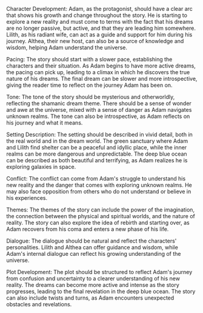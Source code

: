 Character Development:
Adam, as the protagonist, should have a clear arc that shows his growth and change throughout the story. He is starting to explore a new reality and must come to terms with the fact that his dreams are no longer passive, but active, and that they are leading him somewhere. Lilith, as his radiant wife, can act as a guide and support for him during his journey. Althea, their new host, can also be a source of knowledge and wisdom, helping Adam understand the universe.

Pacing:
The story should start with a slower pace, establishing the characters and their situation. As Adam begins to have more active dreams, the pacing can pick up, leading to a climax in which he discovers the true nature of his dreams. The final dream can be slower and more introspective, giving the reader time to reflect on the journey Adam has been on.

Tone:
The tone of the story should be mysterious and otherworldly, reflecting the shamanic dream theme. There should be a sense of wonder and awe at the universe, mixed with a sense of danger as Adam navigates unknown realms. The tone can also be introspective, as Adam reflects on his journey and what it means.

Setting Description:
The setting should be described in vivid detail, both in the real world and in the dream world. The green sanctuary where Adam and Lilith find shelter can be a peaceful and idyllic place, while the inner realms can be more dangerous and unpredictable. The deep blue ocean can be described as both beautiful and terrifying, as Adam realizes he is exploring galaxies in space.

Conflict:
The conflict can come from Adam's struggle to understand his new reality and the danger that comes with exploring unknown realms. He may also face opposition from others who do not understand or believe in his experiences.

Themes:
The themes of the story can include the power of the imagination, the connection between the physical and spiritual worlds, and the nature of reality. The story can also explore the idea of rebirth and starting over, as Adam recovers from his coma and enters a new phase of his life.

Dialogue:
The dialogue should be natural and reflect the characters' personalities. Lilith and Althea can offer guidance and wisdom, while Adam's internal dialogue can reflect his growing understanding of the universe.

Plot Development:
The plot should be structured to reflect Adam's journey from confusion and uncertainty to a clearer understanding of his new reality. The dreams can become more active and intense as the story progresses, leading to the final revelation in the deep blue ocean. The story can also include twists and turns, as Adam encounters unexpected obstacles and revelations.
